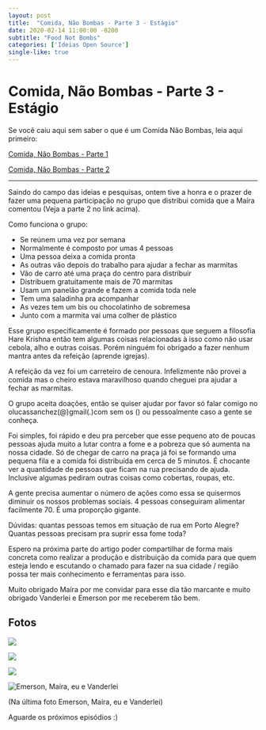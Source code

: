 ```yaml
---
layout: post
title:  "Comida, Não Bombas - Parte 3 - Estágio"
date: 2020-02-14 11:00:00 -0200
subtitle: "Food Not Bombs"
categories: ['Ideias Open Source']
single-like: true
---
```


# Comida, Não Bombas - Parte 3 - Estágio

Se você caiu aqui sem saber o que é um Comida Não Bombas, leia aqui primeiro:

[Comida, Não Bombas - Parte 1](https://lucasinocente.com/ideias%20open%20source/2019/12/09/food-not-bombs-porto-alegre.html)

[Comida, Não Bombas - Parte 2](https://lucasinocente.com/ideias%20open%20source/2020/02/13/food-not-bombs-porto-alegre-parte-2.html)

---

Saindo do campo das ideias e pesquisas, ontem tive a honra e o prazer de fazer uma pequena participação no grupo que distribui comida que a Maíra comentou (Veja a parte 2 no link acima).

Como funciona o grupo:

- Se reúnem uma vez por semana
- Normalmente é composto por umas 4 pessoas
- Uma pessoa deixa a comida pronta
- As outras vão depois do trabalho para ajudar a fechar as marmitas
- Vão de carro até uma praça do centro para distribuir
- Distribuem gratuitamente mais de 70 marmitas
- Usam um panelão grande e fazem a comida toda nele
- Tem uma saladinha pra acompanhar
- As vezes tem um bis ou chocolatinho de sobremesa
- Junto com a marmita vai uma colher de plástico

Esse grupo especificamente é formado por pessoas que seguem a filosofia Hare Krishna então tem algumas coisas relacionadas à isso como não usar cebola, alho e outras coisas. Porém ninguém foi obrigado a fazer nenhum mantra antes da refeição (aprende igrejas).

A refeição da vez foi um carreteiro de cenoura. Infelizmente não provei a comida mas o cheiro estava maravilhoso quando cheguei pra ajudar a fechar as marmitas.

O grupo aceita doações, então se quiser ajudar por favor só falar comigo no olucassanchez(@)gmail(.)com sem os () ou pessoalmente caso a gente se conheça.

Foi simples, foi rápido e deu pra perceber que esse pequeno ato de poucas pessoas ajuda muito a lutar contra a fome e a pobreza que só aumenta na nossa cidade. Só de chegar de carro na praça já foi se formando uma pequena fila e a comida foi distribuída em cerca de 5 minutos. É chocante ver a quantidade de pessoas que ficam na rua precisando de ajuda. Inclusive algumas pediram outras coisas como cobertas, roupas, etc.

A gente precisa aumentar o número de ações como essa se quisermos diminuir os nossos problemas sociais. 4 pessoas conseguiram alimentar facilmente 70. É uma proporção gigante.

Dúvidas: quantas pessoas temos em situação de rua em Porto Alegre? Quantas pessoas precisam pra suprir essa fome toda?

Espero na próxima parte do artigo poder compartilhar de forma mais concreta como realizar a produção e distribuição da comida para que quem esteja lendo e escutando o chamado para fazer na sua cidade / região possa ter mais conhecimento e ferramentas para isso.

Muito obrigado Maíra por me convidar para esse dia tão marcante e muito obrigado Vanderlei e Emerson por me receberem tão bem.

## Fotos

![](https://lucas-inocente.storage.googleapis.com/1581624148596.WhatsApp_Image_2020-02-12_at_20.05.23.jpeg)

![](https://lucas-inocente.storage.googleapis.com/1581623919499.photo5055443427180783794.jpg)

![](https://lucas-inocente.storage.googleapis.com/1581623921196.photo5055443427180783793.jpg)

![Emerson, Maíra, eu e Vanderlei](https://lucas-inocente.storage.googleapis.com/1581627715097.photo5055443427180783805.jpg)

(Na última foto Emerson, Maíra, eu e Vanderlei)

Aguarde os próximos episódios :)